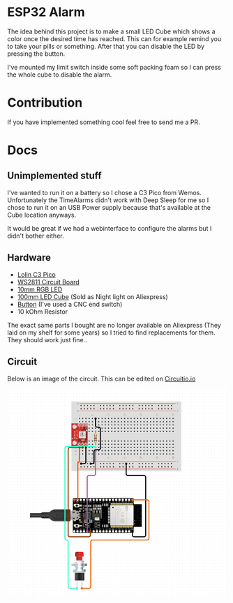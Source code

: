 # ESP32 Alarm

The idea behind this project is to make a small LED Cube which shows a color once the desired time has reached.
This can for example remind you to take your pills or something. After that you can disable the LED by pressing the button.

I've mounted my limit switch inside some soft packing foam so I can press the whole cube to disable the alarm.

# Contribution

If you have implemented something cool feel free to send me a PR.

# Docs

## Unimplemented stuff

I've wanted to run it on a battery so I chose a C3 Pico from Wemos.
Unfortunately the TimeAlarms didn't work with Deep Sleep for me so I chose to run it on an USB Power supply because that's available at the Cube location anyways.

It would be great if we had a webinterface to configure the alarms but I didn't bother either.

## Hardware

* [Lolin C3 Pico][c3_pico]
* [WS2811 Circuit Board][ws2811_board]
* [10mm RGB LED](rgb_led_10mm)
* [100mm LED Cube](led_cube) (Sold as Night light on Aliexpress)
* [Button](button) (I've used a CNC end switch)
* 10 kOhm Resistor

The exact same parts I bought are no longer available on Aliexpress (They laid on my shelf for some years) so I tried to find replacements for them. They should work just fine..


## Circuit

Below is an image of the circuit. This can be edited on [Circuitio.io][circuitio_diagram]

![circuit diagram](assets/diagram.png)

[button]: https://www.aliexpress.com/item/4001033375208.html
[rgb_led_10mm]: https://www.aliexpress.com/item/1005001921790732.html
[led_cube]: https://www.aliexpress.com/item/4001166044425.html
[ws2811_board]: https://www.aliexpress.com/item/32985655642.html
[c3_pico]: https://www.wemos.cc/en/latest/c3/c3_pico.html
[circuitio_diagram]: https://www.circuito.io/app?components=513,360217,758938,942700